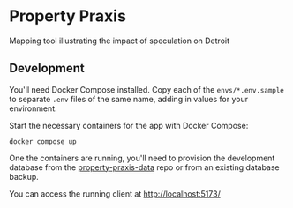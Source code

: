 # Property Praxis

Mapping tool illustrating the impact of speculation on Detroit

## Development

You'll need Docker Compose installed. Copy each of the `envs/*.env.sample` to separate `.env` files of the same name, adding in values for your environment.

Start the necessary containers for the app with Docker Compose:

```
docker compose up
```

One the containers are running, you'll need to provision the development database from the [property-praxis-data](https://github.com/PropertyPraxis/property-praxis-data) repo or from an existing database backup.

You can access the running client at [http://localhost:5173/](http://localhost:5173/)